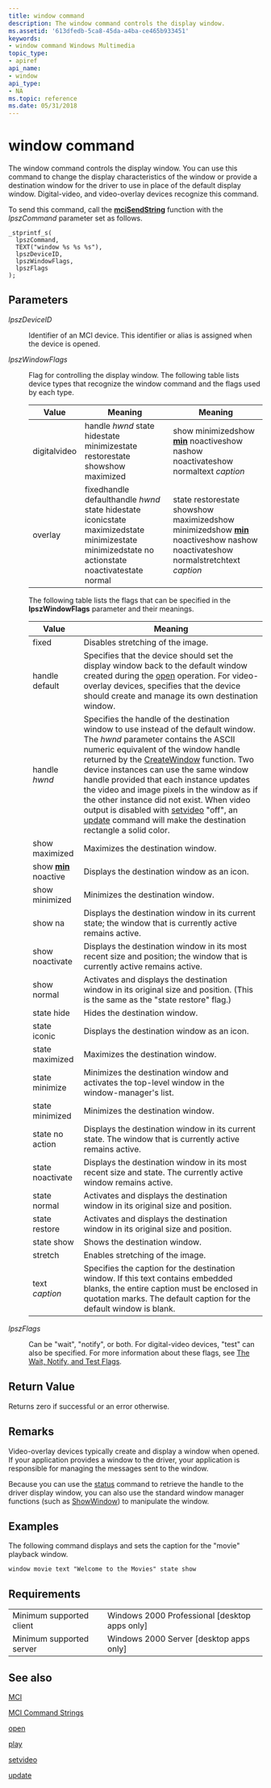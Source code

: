 ```yaml
---
title: window command
description: The window command controls the display window.
ms.assetid: '613dfedb-5ca8-45da-a4ba-ce465b933451'
keywords:
- window command Windows Multimedia
topic_type:
- apiref
api_name:
- window
api_type:
- NA
ms.topic: reference
ms.date: 05/31/2018
---
```


# window command

The window command controls the display window. You can use this command to change the display characteristics of the window or provide a destination window for the driver to use in place of the default display window. Digital-video, and video-overlay devices recognize this command.

To send this command, call the [**mciSendString**](/previous-versions//dd757161(v=vs.85)) function with the *lpszCommand* parameter set as follows.

``` syntax
_stprintf_s(
  lpszCommand, 
  TEXT("window %s %s %s"), 
  lpszDeviceID, 
  lpszWindowFlags, 
  lpszFlags
); 
```

## Parameters

<dl> <dt>

<span id="lpszDeviceID"></span><span id="lpszdeviceid"></span><span id="LPSZDEVICEID"></span>*lpszDeviceID*
</dt> <dd>

Identifier of an MCI device. This identifier or alias is assigned when the device is opened.

</dd> <dt>

<span id="lpszWindowFlags"></span><span id="lpszwindowflags"></span><span id="LPSZWINDOWFLAGS"></span>*lpszWindowFlags*
</dt> <dd>

Flag for controlling the display window. The following table lists device types that recognize the window command and the flags used by each type.



| Value        | Meaning                                                                                                                                        | Meaning                                                                                                                                   |
|--------------|------------------------------------------------------------------------------------------------------------------------------------------------|-------------------------------------------------------------------------------------------------------------------------------------------|
| digitalvideo | handle *hwnd* state hidestate minimizestate restorestate showshow maximized                                                                    | show minimizedshow [**min**](min.md) noactiveshow nashow noactivateshow normaltext *caption*                                             |
| overlay      | fixedhandle defaulthandle *hwnd* state hidestate iconicstate maximizedstate minimizestate minimizedstate no actionstate noactivatestate normal | state restorestate showshow maximizedshow minimizedshow [**min**](min.md) noactiveshow nashow noactivateshow normalstretchtext *caption* |



 

The following table lists the flags that can be specified in the **lpszWindowFlags** parameter and their meanings.



| Value                            | Meaning                                                                                                                                                                                                                                                                                                                                                                                                                                                                                                                                                                                      |
|----------------------------------|----------------------------------------------------------------------------------------------------------------------------------------------------------------------------------------------------------------------------------------------------------------------------------------------------------------------------------------------------------------------------------------------------------------------------------------------------------------------------------------------------------------------------------------------------------------------------------------------|
| fixed                            | Disables stretching of the image.                                                                                                                                                                                                                                                                                                                                                                                                                                                                                                                                                            |
| handle default                   | Specifies that the device should set the display window back to the default window created during the [open](open.md) operation. For video-overlay devices, specifies that the device should create and manage its own destination window.                                                                                                                                                                                                                                                                                                                                                  |
| handle *hwnd*                    | Specifies the handle of the destination window to use instead of the default window. The *hwnd* parameter contains the ASCII numeric equivalent of the window handle returned by the [CreateWindow](/windows/win32/api/winuser/nf-winuser-createwindowa) function. Two device instances can use the same window handle provided that each instance updates the video and image pixels in the window as if the other instance did not exist. When video output is disabled with [setvideo](setvideo.md) "off", an [update](update.md) command will make the destination rectangle a solid color. |
| show maximized                   | Maximizes the destination window.                                                                                                                                                                                                                                                                                                                                                                                                                                                                                                                                                            |
| show [**min**](min.md) noactive | Displays the destination window as an icon.                                                                                                                                                                                                                                                                                                                                                                                                                                                                                                                                                  |
| show minimized                   | Minimizes the destination window.                                                                                                                                                                                                                                                                                                                                                                                                                                                                                                                                                            |
| show na                          | Displays the destination window in its current state; the window that is currently active remains active.                                                                                                                                                                                                                                                                                                                                                                                                                                                                                    |
| show noactivate                  | Displays the destination window in its most recent size and position; the window that is currently active remains active.                                                                                                                                                                                                                                                                                                                                                                                                                                                                    |
| show normal                      | Activates and displays the destination window in its original size and position. (This is the same as the "state restore" flag.)                                                                                                                                                                                                                                                                                                                                                                                                                                                             |
| state hide                       | Hides the destination window.                                                                                                                                                                                                                                                                                                                                                                                                                                                                                                                                                                |
| state iconic                     | Displays the destination window as an icon.                                                                                                                                                                                                                                                                                                                                                                                                                                                                                                                                                  |
| state maximized                  | Maximizes the destination window.                                                                                                                                                                                                                                                                                                                                                                                                                                                                                                                                                            |
| state minimize                   | Minimizes the destination window and activates the top-level window in the window-manager's list.                                                                                                                                                                                                                                                                                                                                                                                                                                                                                            |
| state minimized                  | Minimizes the destination window.                                                                                                                                                                                                                                                                                                                                                                                                                                                                                                                                                            |
| state no action                  | Displays the destination window in its current state. The window that is currently active remains active.                                                                                                                                                                                                                                                                                                                                                                                                                                                                                    |
| state noactivate                 | Displays the destination window in its most recent size and state. The currently active window remains active.                                                                                                                                                                                                                                                                                                                                                                                                                                                                               |
| state normal                     | Activates and displays the destination window in its original size and position.                                                                                                                                                                                                                                                                                                                                                                                                                                                                                                             |
| state restore                    | Activates and displays the destination window in its original size and position.                                                                                                                                                                                                                                                                                                                                                                                                                                                                                                             |
| state show                       | Shows the destination window.                                                                                                                                                                                                                                                                                                                                                                                                                                                                                                                                                                |
| stretch                          | Enables stretching of the image.                                                                                                                                                                                                                                                                                                                                                                                                                                                                                                                                                             |
| text *caption*                   | Specifies the caption for the destination window. If this text contains embedded blanks, the entire caption must be enclosed in quotation marks. The default caption for the default window is blank.                                                                                                                                                                                                                                                                                                                                                                                        |



 

</dd> <dt>

<span id="lpszFlags"></span><span id="lpszflags"></span><span id="LPSZFLAGS"></span>*lpszFlags*
</dt> <dd>

Can be "wait", "notify", or both. For digital-video devices, "test" can also be specified. For more information about these flags, see [The Wait, Notify, and Test Flags](the-wait-notify-and-test-flags.md).

</dd> </dl>

## Return Value

Returns zero if successful or an error otherwise.

## Remarks

Video-overlay devices typically create and display a window when opened. If your application provides a window to the driver, your application is responsible for managing the messages sent to the window.

Because you can use the [status](status.md) command to retrieve the handle to the driver display window, you can also use the standard window manager functions (such as [ShowWindow](/windows/win32/api/winuser/nf-winuser-showwindow)) to manipulate the window.

## Examples

The following command displays and sets the caption for the "movie" playback window.

``` syntax
window movie text "Welcome to the Movies" state show
```

## Requirements



|                                     |                                                            |
|-------------------------------------|------------------------------------------------------------|
| Minimum supported client<br/> | Windows 2000 Professional \[desktop apps only\]<br/> |
| Minimum supported server<br/> | Windows 2000 Server \[desktop apps only\]<br/>       |



## See also

<dl> <dt>

[MCI](mci.md)
</dt> <dt>

[MCI Command Strings](mci-command-strings.md)
</dt> <dt>

[open](open.md)
</dt> <dt>

[play](play.md)
</dt> <dt>

[setvideo](setvideo.md)
</dt> <dt>

[update](update.md)
</dt> </dl>

 

